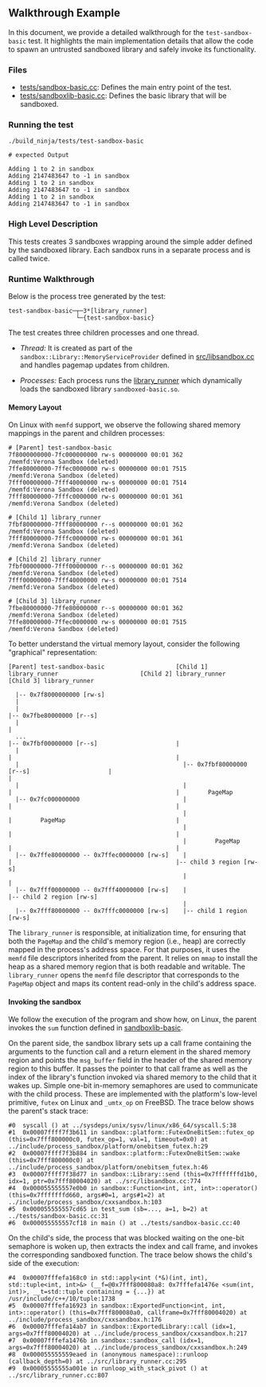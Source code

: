 Walkthrough Example
-------------------

In this document, we provide a detailed walkthrough for the `test-sandbox-basic` test.
It highlights the main implementation details that allow the code to spawn an untrusted sandboxed library and safely invoke its functionality.

### Files

* [tests/sandbox-basic.cc](../tests/sandbox-basic.cc): Defines the main entry point of the test.
* [tests/sandboxlib-basic.cc](../tests/sandboxlib-basic.cc): Defines the basic library that will be sandboxed.

### Running the test

```
./build_ninja/tests/test-sandbox-basic

# expected Output

Adding 1 to 2 in sandbox
Adding 2147483647 to -1 in sandbox
Adding 1 to 2 in sandbox
Adding 2147483647 to -1 in sandbox
Adding 1 to 2 in sandbox
Adding 2147483647 to -1 in sandbox
```

### High Level Description

This tests creates 3 sandboxes wrapping around the simple adder defined by the sandboxed library.
Each sandbox runs in a separate process and is called twice.


### Runtime Walkthrough

Below is the process tree generated by the test:

```
test-sandbox-basic─┬─3*[library_runner]
                   └─{test-sandbox-basic}

```

The test creates three children processes and one thread.

* *Thread:* It is created as part of the `sandbox::Library::MemoryServiceProvider` defined in [src/libsandbox.cc](../src/libsandbox.cc) and handles pagemap updates from children.

* *Processes:* Each process runs the [library_runner](../src/library_runner.cc) which dynamically loads the sandboxed library `sandboxed-basic.so`.


#### Memory Layout

On Linux with `memfd` support, we observe the following shared memory mappings in the parent and children processes:

```
# [Parent] test-sandbox-basic 
7f8000000000-7fc000000000 rw-s 00000000 00:01 362                        /memfd:Verona Sandbox (deleted)
7ffe80000000-7ffec0000000 rw-s 00000000 00:01 7515                       /memfd:Verona Sandbox (deleted)
7fff00000000-7fff40000000 rw-s 00000000 00:01 7514                       /memfd:Verona Sandbox (deleted)
7fff80000000-7fffc0000000 rw-s 00000000 00:01 361                        /memfd:Verona Sandbox (deleted)

# [Child 1] library_runner
7fbf80000000-7fff80000000 r--s 00000000 00:01 362                        /memfd:Verona Sandbox (deleted)
7fff80000000-7fffc0000000 rw-s 00000000 00:01 361                        /memfd:Verona Sandbox (deleted)

# [Child 2] library_runner
7fbf00000000-7fff00000000 r--s 00000000 00:01 362                        /memfd:Verona Sandbox (deleted)
7fff00000000-7fff40000000 rw-s 00000000 00:01 7514                       /memfd:Verona Sandbox (deleted)

# [Child 3] library_runner
7fbe80000000-7ffe80000000 r--s 00000000 00:01 362                        /memfd:Verona Sandbox (deleted)
7ffe80000000-7ffec0000000 rw-s 00000000 00:01 7515                       /memfd:Verona Sandbox (deleted)
```

To better understand the virtual memory layout, consider the following "graphical" representation: 

```
[Parent] test-sandbox-basic                    [Child 1] library_runner                       [Child 2] library_runner                       [Child 3] library_runner
                                                                                                                                             
  |-- 0x7f8000000000 [rw-s]                                                                                                                       
  |                                                                                                                                          
  |                                                                                                                                            |-- 0x7fbe80000000 [r--s]
  |                                                                                                                                            |
  ...                                                                                           |-- 0x7fbf00000000 [r--s]                      |
  |                                                                                             |                                              |
  |                                              |-- 0x7fbf80000000 [r--s]                      |                                              |
  |                                              |                                              |                                              |        PageMap
  |-- 0x7fc000000000                             |                                              |                                              |
                                                 |                                              |        PageMap                               |
                                                 |                                              |                                              |
                                                 |        PageMap                               |                                              | 
  |-- 0x7ffe80000000 -- 0x7ffec0000000 [rw-s]    |                                              |                                              |-- child 3 region [rw-s]
                                                 |                                              |                                            
  |-- 0x7fff00000000 -- 0x7fff40000000 [rw-s]    |                                              |-- child 2 region [rw-s]                     
                                                 |                                                                                           
  |-- 0x7fff80000000 -- 0x7fffc0000000 [rw-s]    |-- child 1 region [rw-s]                                                                   

```

The `library_runner` is responsible, at initialization time, for ensuring that both the `PageMap` and the child's memory region (i.e., heap) are correctly mapped in the process's address space.
For that purposes, it uses the `memfd` file descriptors inherited from the parent.
It relies on `mmap` to install the heap as a shared memory region that is both readable and writable.
The `library_runner` opens the `memfd` file descriptor that corresponds to the `PageMap` object and maps its content read-only in the child's address space.

#### Invoking the sandbox

We follow the execution of the program and show how, on Linux, the parent invokes the `sum` function defined in [sandboxlib-basic](../tests/sandboxlib-basic.cc).


On the parent side, the sandbox library sets up a call frame containing the arguments to the function call and a return element in the shared memory region and points the `msg_buffer` field in the header of the shared memory region to this buffer.
It passes the pointer to that call frame as well as the index of the library's function invoked via shared memory to the child that it wakes up.
Simple one-bit in-memory semaphores are used to communicate with the child process.
These are implemented with the platform's low-level primitive, `futex` on Linux and `_umtx_op` on FreeBSD.
The trace below shows the parent's stack trace:

```
#0  syscall () at ../sysdeps/unix/sysv/linux/x86_64/syscall.S:38
#1  0x00007ffff7f3b611 in sandbox::platform::FutexOneBitSem::futex_op (this=0x7fff800000c0, futex_op=1, val=1, timeout=0x0) at ../include/process_sandbox/platform/onebitsem_futex.h:29
#2  0x00007ffff7f3b884 in sandbox::platform::FutexOneBitSem::wake (this=0x7fff800000c0) at ../include/process_sandbox/platform/onebitsem_futex.h:46
#3  0x00007ffff7f38d77 in sandbox::Library::send (this=0x7fffffffd1b0, idx=1, ptr=0x7fff80004020) at ../src/libsandbox.cc:774
#4  0x000055555557e0b0 in sandbox::Function<int, int, int>::operator() (this=0x7fffffffd660, args#0=1, args#1=2) at ../include/process_sandbox/cxxsandbox.h:103
#5  0x000055555557cd65 in test_sum (sb=..., a=1, b=2) at ../tests/sandbox-basic.cc:31
#6  0x000055555557cf18 in main () at ../tests/sandbox-basic.cc:40
```

On the child's side, the process that was blocked waiting on the one-bit semaphore is woken up, then extracts the index and call frame, and invokes the corresponding sandboxed function. 
The trace below shows the child's side of the execution:

```
#4  0x00007fffefa168c0 in std::apply<int (*&)(int, int), std::tuple<int, int>&> (__f=@0x7fff800080a8: 0x7fffefa1476e <sum(int, int)>, __t=std::tuple containing = {...}) at /usr/include/c++/10/tuple:1738
#5  0x00007fffefa16923 in sandbox::ExportedFunction<int, int, int>::operator() (this=0x7fff800080a0, callframe=0x7fff80004020) at ../include/process_sandbox/cxxsandbox.h:176
#6  0x00007fffefa14ab7 in sandbox::ExportedLibrary::call (idx=1, args=0x7fff80004020) at ../include/process_sandbox/cxxsandbox.h:217
#7  0x00007fffefa1476b in sandbox::sandbox_call (idx=1, args=0x7fff80004020) at ../include/process_sandbox/cxxsandbox.h:249
#8  0x000055555559eaed in (anonymous namespace)::runloop (callback_depth=0) at ../src/library_runner.cc:295
#9  0x00005555555a001e in runloop_with_stack_pivot () at ../src/library_runner.cc:807
```
